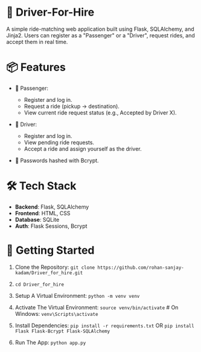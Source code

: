 # 🚖 Driver-For-Hire 

A simple ride-matching web application built using Flask, SQLAlchemy, and Jinja2. Users can register as a "Passenger" or a "Driver", request rides, and accept them in real time.

# 📦 Features

- 🧍 Passenger:
  - Register and log in.
  - Request a ride (pickup → destination).
  - View current ride request status (e.g., Accepted by Driver X).

- 🚗 Driver:
  - Register and log in.
  - View pending ride requests.
  - Accept a ride and assign yourself as the driver.

- 🔐 Passwords hashed with Bcrypt.

# 🛠️ Tech Stack

- **Backend**: Flask, SQLAlchemy
- **Frontend**: HTML, CSS 
- **Database**: SQLite
- **Auth**: Flask Sessions, Bcrypt


# 🏁 Getting Started

1. Clone the Repository: `git clone https://github.com/rohan-sanjay-kadam/Driver_for_hire.git`
  
2. `cd Driver_for_hire`

3. Setup A Virtual Environment:
   `python -m venv venv`
4. Activate The Virtual Environment:
   `source venv/bin/activate`  # On Windows: `venv\Scripts\activate`

5. Install Dependencies:
   `pip install -r requirements.txt`
   OR
   `pip install Flask Flask-Bcrypt Flask-SQLAlchemy`

6. Run The App:
   `python app.py`
